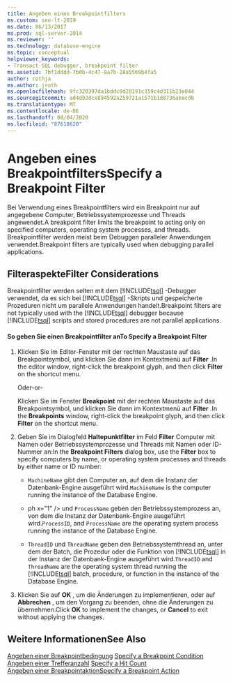 ```yaml
---
title: Angeben eines Breakpointfilters
ms.custom: seo-lt-2019
ms.date: 06/13/2017
ms.prod: sql-server-2014
ms.reviewer: ''
ms.technology: database-engine
ms.topic: conceptual
helpviewer_keywords:
- Transact-SQL debugger, breakpoint filter
ms.assetid: 7bf1dddd-7b0b-4c47-8a7b-28a5569b4fa5
author: rothja
ms.author: jroth
ms.openlocfilehash: 9fc320397da1bddc0d28191c359c4d311b23e044
ms.sourcegitcommit: ad4d92dce894592a259721a1571b1d8736abacdb
ms.translationtype: MT
ms.contentlocale: de-DE
ms.lasthandoff: 08/04/2020
ms.locfileid: "87618620"
---
```

# <a name="specify-a-breakpoint-filter"></a><span data-ttu-id="7dd05-102">Angeben eines Breakpointfilters</span><span class="sxs-lookup"><span data-stu-id="7dd05-102">Specify a Breakpoint Filter</span></span>
  <span data-ttu-id="7dd05-103">Bei Verwendung eines Breakpointfilters wird ein Breakpoint nur auf angegebene Computer, Betriebssystemprozesse und Threads angewendet.</span><span class="sxs-lookup"><span data-stu-id="7dd05-103">A breakpoint filter limits the breakpoint to acting only on specified computers, operating system processes, and threads.</span></span> <span data-ttu-id="7dd05-104">Breakpointfilter werden meist beim Debuggen paralleler Anwendungen verwendet.</span><span class="sxs-lookup"><span data-stu-id="7dd05-104">Breakpoint filters are typically used when debugging parallel applications.</span></span>  
  
##  <a name="filter-considerations"></a><a name="BKMK_ActionConsiderations"></a> <span data-ttu-id="7dd05-105">Filteraspekte</span><span class="sxs-lookup"><span data-stu-id="7dd05-105">Filter Considerations</span></span>  
 <span data-ttu-id="7dd05-106">Breakpointfilter werden selten mit dem [!INCLUDE[tsql](../../includes/tsql-md.md)] -Debugger verwendet, da es sich bei [!INCLUDE[tsql](../../includes/tsql-md.md)] -Skripts und gespeicherte Prozeduren nicht um parallele Anwendungen handelt.</span><span class="sxs-lookup"><span data-stu-id="7dd05-106">Breakpoint filters are not typically used with the [!INCLUDE[tsql](../../includes/tsql-md.md)] debugger because [!INCLUDE[tsql](../../includes/tsql-md.md)] scripts and stored procedures are not parallel applications.</span></span>  
  
#### <a name="to-specify-a-breakpoint-filter"></a><span data-ttu-id="7dd05-107">So geben Sie einen Breakpointfilter an</span><span class="sxs-lookup"><span data-stu-id="7dd05-107">To Specify a Breakpoint Filter</span></span>  
  
1.  <span data-ttu-id="7dd05-108">Klicken Sie im Editor-Fenster mit der rechten Maustaste auf das Breakpointsymbol, und klicken Sie dann im Kontextmenü auf **Filter** .</span><span class="sxs-lookup"><span data-stu-id="7dd05-108">In the editor window, right-click the breakpoint glyph, and then click **Filter** on the shortcut menu.</span></span>  
  
     <span data-ttu-id="7dd05-109">Oder</span><span class="sxs-lookup"><span data-stu-id="7dd05-109">-or-</span></span>  
  
     <span data-ttu-id="7dd05-110">Klicken Sie im Fenster **Breakpoint** mit der rechten Maustaste auf das Breakpointsymbol, und klicken Sie dann im Kontextmenü auf **Filter** .</span><span class="sxs-lookup"><span data-stu-id="7dd05-110">In the **Breakpoints** window, right-click the breakpoint glyph, and then click **Filter** on the shortcut menu.</span></span>  
  
2.  <span data-ttu-id="7dd05-111">Geben Sie im Dialogfeld **Haltepunktfilter** im Feld **Filter** Computer mit Namen oder Betriebssystemprozesse und Threads mit Namen oder ID-Nummer an:</span><span class="sxs-lookup"><span data-stu-id="7dd05-111">In the **Breakpoint Filters** dialog box, use the **Filter** box to specify computers by name, or operating system processes and threads by either name or ID number:</span></span>  
  
    -   <span data-ttu-id="7dd05-112">`MachineName` gibt den Computer an, auf dem die Instanz der Datenbank-Engine ausgeführt wird.</span><span class="sxs-lookup"><span data-stu-id="7dd05-112">`MachineName` is the computer running the instance of the Database Engine.</span></span>  
  
    -   <span data-ttu-id="7dd05-113">ph x="1" /&gt; und `ProcessName` geben den Betriebssystemprozess an, von dem die Instanz der Datenbank-Engine ausgeführt wird.</span><span class="sxs-lookup"><span data-stu-id="7dd05-113">`ProcessID`, and `ProcessName` are the operating system process running the instance of the Database Engine.</span></span>  
  
    -   <span data-ttu-id="7dd05-114">`ThreadID` und `ThreadName` geben den Betriebssystemthread an, unter dem der Batch, die Prozedur oder die Funktion von [!INCLUDE[tsql](../../includes/tsql-md.md)] in der Instanz der Datenbank-Engine ausgeführt wird.</span><span class="sxs-lookup"><span data-stu-id="7dd05-114">`ThreadID` and `ThreadName` are the operating system thread running the [!INCLUDE[tsql](../../includes/tsql-md.md)] batch, procedure, or function in the instance of the Database Engine.</span></span>  
  
3.  <span data-ttu-id="7dd05-115">Klicken Sie auf **OK** , um die Änderungen zu implementieren, oder auf **Abbrechen** , um den Vorgang zu beenden, ohne die Änderungen zu übernehmen.</span><span class="sxs-lookup"><span data-stu-id="7dd05-115">Click **OK** to implement the changes, or **Cancel** to exit without applying the changes.</span></span>  
  
## <a name="see-also"></a><span data-ttu-id="7dd05-116">Weitere Informationen</span><span class="sxs-lookup"><span data-stu-id="7dd05-116">See Also</span></span>  
 <span data-ttu-id="7dd05-117">[Angeben einer Breakpointbedingung](specify-a-breakpoint-condition.md) </span><span class="sxs-lookup"><span data-stu-id="7dd05-117">[Specify a Breakpoint Condition](specify-a-breakpoint-condition.md) </span></span>  
 <span data-ttu-id="7dd05-118">[Angeben einer Trefferanzahl](specify-a-hit-count.md) </span><span class="sxs-lookup"><span data-stu-id="7dd05-118">[Specify a Hit Count](specify-a-hit-count.md) </span></span>  
 [<span data-ttu-id="7dd05-119">Angeben einer Breakpointaktion</span><span class="sxs-lookup"><span data-stu-id="7dd05-119">Specify a Breakpoint Action</span></span>](specify-a-breakpoint-action.md)  
